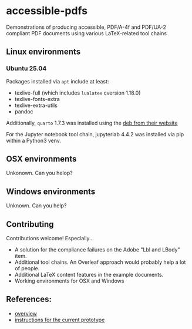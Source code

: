 # accessible-pdfs

Demonstrations of producing accessible, PDF/A-4f and PDF/UA-2 compliant
PDF documents using various LaTeX-related tool chains


## Linux environments

### Ubuntu 25.04

Packages installed via `apt`  include at least:

* texlive-full (which includes `lualatex` cversion 1.18.0)
* texlive-fonts-extra
* texlive-extra-utils
* pandoc

Additionally, `quarto` 1.7.3 was installed using the [deb from their
website](https://quarto.org/docs/get-started/)

For the Jupyter notebook tool chain, jupyterlab 4.4.2 was installed via pip
within a Python3 venv.


## OSX environments

Unkonown.  Can you helop?


## Windows environments

Unknown.  Can you help?


## Contributing

Contributions welcome!  Especially...

* A solution for the compliance failures on the Adobe "Lbl and LBody" item.
* Additional tool chains.  An Overleaf approach would probably help a lot of people.
* Additional LaTeX content features in the example documents.
* Working environments for OSX and Windows 


## References:

* [overview](https://github.com/latex3/tagging-project)
* [instructions for the current prototype](https://latex3.github.io/tagging-project/documentation/prototype-usage-instructions)

